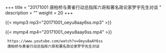 +++
title = "20171001  唐柏桥与黄雀行动总指挥六哥和著名政论家罗宇先生对谈 "
description = ""
weight = 20
+++

{{< mymp3 mp3="20171001_oeyu8aay6ss.mp3" >}}

{{< mymp4 mp4="20171001_oeyu8aay6ss.mp4" >}}

     
     https://www.youtube.com/watch?v=Oeyu8aAY6ss 
     唐柏桥与黄雀行动总指挥六哥和著名政论家罗宇先生对谈 
